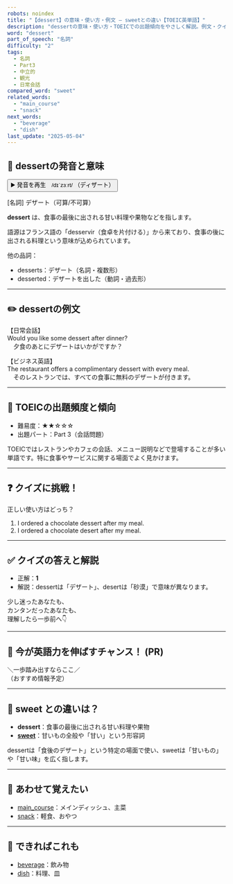 ```yaml
---
robots: noindex
title: "【dessert】の意味・使い方・例文 ― sweetとの違い【TOEIC英単語】"
description: "dessertの意味・使い方・TOEICでの出題傾向をやさしく解説。例文・クイズ付きでsweetとの違いもわかりやすく学べます。"
word: "dessert"
part_of_speech: "名詞"
difficulty: "2"
tags:
  - 名詞
  - Part3
  - 中立的
  - 観光
  - 日常会話
compared_word: "sweet"
related_words:
  - "main_course"
  - "snack"
next_words:
  - "beverage"
  - "dish"
last_update: "2025-05-04"
---
```


## 🔰 dessertの発音と意味

<button class="play-audio" onclick="playTTS('dessert')">
  <span class="play-audio-main">
    ▶️ 発音を再生　/dɪˈzɜːrt/
  </span>
  <span class="play-audio-sub">
    （ディザート）
  </span>
</button>

[名詞] デザート（可算/不可算）

**dessert** は、食事の最後に出される甘い料理や果物などを指します。

語源はフランス語の「desservir（食卓を片付ける）」から来ており、食事の後に出される料理という意味が込められています。

他の品詞：  
- desserts：デザート（名詞・複数形）
- desserted：デザートを出した（動詞・過去形）

---

## ✏️ dessertの例文

【日常会話】  
Would you like some dessert after dinner?  
　夕食のあとにデザートはいかがですか？

【ビジネス英語】  
The restaurant offers a complimentary dessert with every meal.  
　そのレストランでは、すべての食事に無料のデザートが付きます。

---

## 🎯 TOEICの出題頻度と傾向

- 難易度：★★☆☆☆
- 出題パート：Part 3（会話問題）

TOEICではレストランやカフェの会話、メニュー説明などで登場することが多い単語です。特に食事やサービスに関する場面でよく見かけます。

---

## ❓ クイズに挑戦！

正しい使い方はどっち？

1. I ordered a chocolate dessert after my meal.  
2. I ordered a chocolate desert after my meal.

---

## ✅ クイズの答えと解説

- 正解：**1**
- 解説：dessertは「デザート」、desertは「砂漠」で意味が異なります。

少し迷ったあなたも、  
カンタンだったあなたも、  
理解したら一歩前へ👇️

---

## 🚀 今が英語力を伸ばすチャンス！ (PR)

<div class="info-center">
＼一歩踏み出すならここ／<br>  
（おすすめ情報予定）
</div>

---

## 🤔  sweet との違いは？

- **dessert**：食事の最後に出される甘い料理や果物
- **[sweet](/word/sweet)**：甘いもの全般や「甘い」という形容詞

dessertは「食後のデザート」という特定の場面で使い、sweetは「甘いもの」や「甘い味」を広く指します。

---

## 🧩 あわせて覚えたい

- [main_course](/word/main_course)：メインディッシュ、主菜
- [snack](/word/snack)：軽食、おやつ

---

## 📖 できればこれも

- [beverage](/word/beverage)：飲み物
- [dish](/word/dish)：料理、皿
<!-- cvid: aid40_bid20 -->
